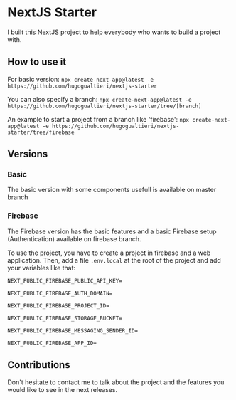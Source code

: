 # NextJS Starter

I built this NextJS project to help everybody who wants to build a project with.

## How to use it

For basic version: `npx create-next-app@latest -e https://github.com/hugogualtieri/nextjs-starter`

You can also specify a branch: `npx create-next-app@latest -e https://github.com/hugogualtieri/nextjs-starter/tree/[branch]`

An example to start a project from a branch like 'firebase': `npx create-next-app@latest -e https://github.com/hugogualtieri/nextjs-starter/tree/firebase`

## Versions

### Basic

The basic version with some components usefull is available on master branch

### Firebase

The Firebase version has the basic features and a basic Firebase setup (Authentication) available on firebase branch.

To use the project, you have to create a project in firebase and a web application. Then, add a file `.env.local` at the root of the project and add your variables like that:

`NEXT_PUBLIC_FIREBASE_PUBLIC_API_KEY=`

`NEXT_PUBLIC_FIREBASE_AUTH_DOMAIN=`

`NEXT_PUBLIC_FIREBASE_PROJECT_ID=`

`NEXT_PUBLIC_FIREBASE_STORAGE_BUCKET=`

`NEXT_PUBLIC_FIREBASE_MESSAGING_SENDER_ID=`

`NEXT_PUBLIC_FIREBASE_APP_ID=`

## Contributions

Don't hesitate to contact me to talk about the project and the features you would like to see in the next releases.
